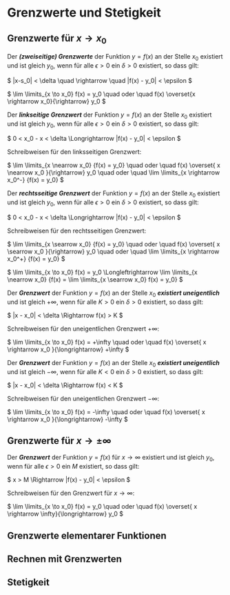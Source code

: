 # Grenzwerte und Stetigkeit

## Grenzwerte für $x \rightarrow x_0$

Der ***(zweiseitige) Grenzwerte*** der Funktion $y=f(x)$ an der Stelle $x_0$ existiert und ist gleich $y_0$, wenn für alle $\epsilon > 0$ ein $\delta > 0$ existiert, so dass gilt:

$
|x-s_0| < \delta \quad \rightarrow \quad |f(x) - y_0| < \epsilon
$

$
\lim \limits_{x \to x_0} f(x) = y_0 \quad oder \quad
f(x)  \overset{x \rightarrow x_0}{\rightarrow} y_0 
$

Der ***linkseitige Grenzwert*** der Funktion $y = f(x)$ an der Stelle $x_0$ existiert und ist gleich $y_0$, wenn für alle $\epsilon > 0$ ein $\delta > 0$ existiert, so dass gilt:

$
0 < x_0 - x < \delta \Longrightarrow |f(x) - y_0| < \epsilon
$

Schreibweisen für den linksseitigen Grenzwert:

$
\lim \limits_{x \nearrow x_0} {f(x) = y_0} 
\quad oder \quad 
f(x) \overset{ x \nearrow x_0 }{\rightarrow} y_0
\quad oder \quad
\lim \limits_{x \rightarrow x_0^-} {f(x) = y_0}
$

Der ***rechtsseitige Grenzwert*** der Funktion $y = f(x)$ an der Stelle $x_0$ existiert und ist gleich $y_0$, wenn für alle $\epsilon > 0$ ein $\delta > 0$ existiert, so dass gilt:

$
0 < x_0 - x < \delta \Longrightarrow |f(x) - y_0| < \epsilon
$

Schreibweisen für den rechtsseitigen Grenzwert:

$
\lim \limits_{x \searrow x_0} {f(x) = y_0} 
\quad oder \quad 
f(x) \overset{ x \searrow x_0 }{\rightarrow} y_0
\quad oder \quad
\lim \limits_{x \rightarrow x_0^+} {f(x) = y_0}
$

$
\lim \limits_{x \to x_0} f(x) = y_0  \Longleftrightarrow \lim \limits_{x \nearrow x_0} {f(x) = \lim \limits_{x \searrow x_0} f(x) = y_0} 
$

Der ***Grenzwert*** der Funktion $y = f(x)$ an der Stelle $x_0$ ***existiert uneigentlich*** und ist gleich  $+\infty$, wenn für alle $K > 0$ ein $\delta > 0$ existiert, so dass gilt:

$
|x - x_0| < \delta \Rightarrow f(x) > K
$

Schreibweisen für den uneigentlichen Grenzwert $+\infty$:

$
\lim \limits_{x \to x_0} f(x) = +\infty \quad oder \quad f(x) \overset{ x \rightarrow x_0 }{\longrightarrow} +\infty
$

Der ***Grenzwert*** der Funktion $y = f(x)$ an der Stelle $x_0$ ***existiert uneigentlich*** und ist gleich  $-\infty$, wenn für alle $K < 0$ ein $\delta > 0$ existiert, so dass gilt:

$
|x - x_0| < \delta \Rightarrow f(x) < K
$

Schreibweisen für den uneigentlichen Grenzwert $-\infty$:

$
\lim \limits_{x \to x_0} f(x) = -\infty \quad oder \quad f(x) \overset{ x \rightarrow x_0 }{\longrightarrow} -\infty
$

## Grenzwerte für $x \rightarrow \pm \infty$

Der ***Grenzwert*** der Funktion $y=f(x)$ für $x \rightarrow \infty$ existiert und ist gleich $y_0$, wenn für alle $\epsilon > 0$ ein $M$ existiert, so dass gilt:

$
x > M \Rightarrow |f(x) - y_0| < \epsilon
$

Schreibweisen für den Grenzwert für $x \rightarrow \infty$:

$
\lim \limits_{x \to x_0} f(x) = y_0 \quad oder \quad f(x) \overset{ x \rightarrow \infty}{\longrightarrow} y_0
$

## Grenzwerte elementarer Funktionen

## Rechnen mit Grenzwerten

## Stetigkeit